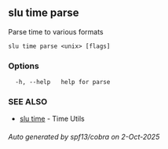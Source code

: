 ## slu time parse

Parse time to various formats

```
slu time parse <unix> [flags]
```

### Options

```
  -h, --help   help for parse
```

### SEE ALSO

* [slu time](slu_time.md)	 - Time Utils

###### Auto generated by spf13/cobra on 2-Oct-2025
